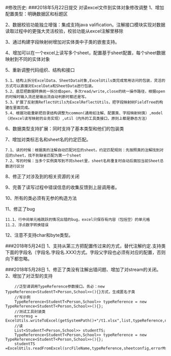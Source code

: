#修改历史:
###2018年5月22日提交
对读excel文件到实体对象修改调整
1、增加配置类型：明确数据区和标题区 

2、数据校验功能独立增强：集成支持java valification。注解接口模块实现对数据读取过程中的更强大灵活校验，校验功能从excel注解里移除 

3、通过构建字段映射树增加对实体类中子类的嵌套支持。 

4、增加可以在一个excel上读写多个sheet，配置基于sheet配置，每个sheet数据映射到不同的实体对象 

5、重新调整代码组织、结构和接口 

    5.1、结构上拆分ExcelData、SheetData对象,ExcelUtils类完成常用访问的包装，灵活的方式可以直接对ExcelData和SheetData进行包装。
    5.2、底层把数据转换统一拆分成open，多次read/write,close的统一操作路径，根据open的时候时输入流还是输出流自动判断时都还是写。
    5.3、扩展了反射类ReflectUtils为ExcelReflectUtils，把字段映射树FieldTree的构建在里面完成。
    5.4、根据功能重新把目录结构调整为common(通用如注解、配置类、字段映射树类）,model（对excel读写映射的业务实现）,util（内外的工具类接口，原则上都是静态方法）
    
6、数据类型支持扩展：同时支持了基本类型和他们的包装类 

7、增加对类标志名和sheet名的约定匹配。 

    7.1、读的时候：根据类的注解自动匹配对应的sheet。约定匹配规则：先按照类的注解找到对应的sheet，找不到缺省匹配为第一个sheet
    7.2、写的时候：当多个实例类写到不同sheet里，sheet名称重复时自动后面加当前Sheet总数进行区分
    
8、修正了对涉及到的相关资源的关闭 

9、完善了读写过程中错误信息的收集反馈到上层调用者。 

10、所有的类必须有无参的构造方法 

11、修正了bug

    11.1、行中间单元格跳跃的情况出错的bug，excel只保存有内容（包括空）的单元格
    11.2、浮点数字转换错误
    
12、注意不支持char和byte类型。

###2018年5月24日
1、支持从第三方把配置传过来的方式，替代注解约定.支持类下面的字段名（字段名.字段名.XXX)方式。字段父字段也必须有对应的配置，否则向下都忽略。

###2018年5月28日
1、修正了类没有注解出错问题、增加了对stream的关闭。
2、增加了对泛型的支持

        //泛型请调用TypeReference参数接口。务必：new TypeReference<StudentT<Person,School>>(){}方式，生成匿名子类
        //写示例
        TypeReference<StudentT<Person,School>> typeReference = new TypeReference<StudentT<Person,School>>(){};
        //测试工具封装类
        errormsg = ExcelUtils.writeToExcel(getSystemPath()+"/t1.xlsx",list,typeReference,null);
        //读
        List<StudentT<Person,School>> studentTS;
        TypeReference<StudentT<Person,School>> typeReference = new TypeReference<StudentT<Person,School>>(){};
        studentTS =ExcelUtils.readFromExcel(srcFileName,typeReference,sheetconfig,errorMsgs);



